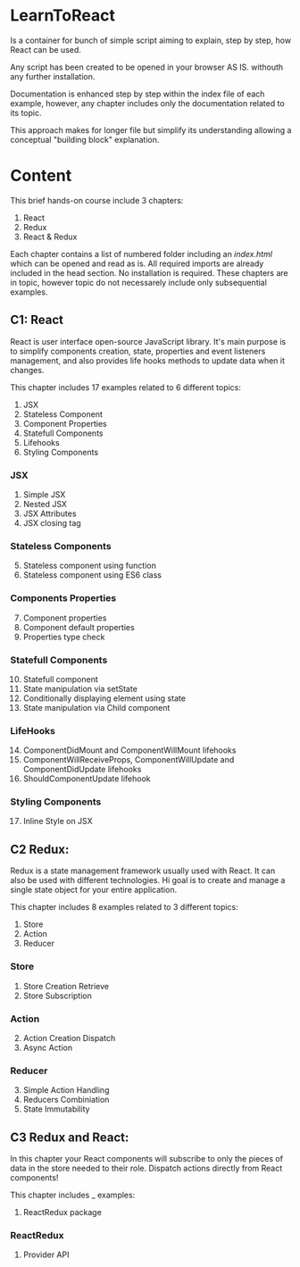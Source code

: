 # LearnToReact

Is a container for bunch of simple script aiming to explain, step by step, how React can be used.

Any script has been created to be opened in your browser AS IS. withouth any further installation.

Documentation is enhanced step by step within the index file of each example, however, any chapter includes only the documentation related to its topic.

This approach makes for longer file but simplify its understanding allowing a conceptual "building block" explanation.

# Content

This brief hands-on course include 3 chapters:

1. React 
1. Redux
1. React & Redux

Each chapter contains a list of numbered folder including an _index.html_ which can be opened and read as is. 
All required imports are already included in the head section. No installation is required.
These chapters are in topic, however topic do not necessarely include only subsequential examples. 

## C1: React 

React is user interface open-source JavaScript library. 
It's main purpose is to simplify components creation, state, properties and event listeners management, and also provides life hooks methods to update data when it changes.

This chapter includes 17 examples related to 6 different topics:

1. JSX
2. Stateless Component
3. Component Properties
4. Statefull Components
5. Lifehooks
6. Styling Components

### JSX

1. Simple JSX
2. Nested JSX
3. JSX Attributes
4. JSX closing tag

### Stateless Components

5. Stateless component using function
6. Stateless component using ES6 class 

### Components Properties 

7. Component properties
8. Component default properties
9. Properties type check

### Statefull Components

10. Statefull component 
11. State manipulation via setState 
12. Conditionally displaying element using state
13. State manipulation via Child component

### LifeHooks

14. ComponentDidMount and ComponentWillMount lifehooks
15. ComponentWillReceiveProps, ComponentWillUpdate and ComponentDidUpdate lifehooks
16. ShouldComponentUpdate lifehook

### Styling Components

17. Inline Style on JSX

## C2 Redux:

Redux is a state management framework usually used with React. It can also be used with different technologies.
Hi goal is to create and manage a single state object for your entire application.

This chapter includes 8 examples related to 3 different topics:

1. Store 
1. Action
1. Reducer

### Store

1. Store Creation Retrieve
4. Store Subscription

### Action

2. Action Creation Dispatch
6. Async Action

### Reducer

3. Simple Action Handling
5. Reducers Combiniation
8. State Immutability

## C3 Redux and React:
In this chapter your React components will subscribe to only the pieces of data in the store needed to their role. Dispatch actions directly from React components!


 This chapter includes _ examples:

1. ReactRedux package

### ReactRedux

1. Provider API
